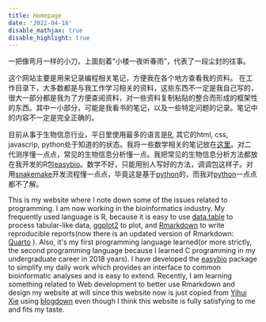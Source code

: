 ```yaml
---
title: Homepage
date: '2022-04-18'
disable_mathjax: true
disable_highlight: true
---
```



一把像弯月一样的小刀，上面刻着“小楼一夜听春雨”，代表了一段尘封的往事。

这个网站主要是用来记录编程相关笔记，方便我在各个地方查看我的资料。
在工作目录下，大多数都是与我工作学习相关的资料，这些东西不一定是我自己写的，很大一部分都是我为了方便查阅资料，对一些资料复制粘贴的整合而形成的框架性的东西。其中一小部分，可能是我看书的笔记，以及一些特定问题的记录。笔记中的内容不一定是完全正确的。

目前从事于生物信息行业，平日里使用最多的语言是[R](https://www.r-project.org/), 其它的html, css, javascrip, python处于知道的的状态。我将一些数学相关的笔记放在[这里](https://doc.cying.org)。对二代测序懂一点点，常见的生物信息分析懂一点。我把常见的生物信息分析方法都放在我开发的R包[easybio](https://github.com/person-c/easybio)。数学不好，只能用别人写好的方法，调调包这样子。对用[snakemake](https://snakemake.readthedocs.io/en/stable/)开发流程懂一点点，毕竟这是基于[python](https://www.python.org/)的，而我对[python](https://www.python.org/)一点点都不了解。

This is my website where I note down some of the issues related to programming. I am now working in the bioinformatics industry. My frequently used language is R, because it is easy to use [data.table](https://github.com/Rdatatable/data.table) to process tabular-like data, [ggplot2](https://github.com/tidyverse/ggplot2) to plot, and [Rmarkdown](https://github.com/rstudio/rmarkdown) to write reproducible reports(now there is an updated version of Rmarkdown:  [Quarto](https://quarto.org/) ). Also, it's my first programming language learned(or more strictly, the second programming language because I learned C programming in my undergraduate career in 2018 years). I have developed the [easybio](https://github.com/person-c/easybio) package to simplify my daily work which provides an interface to common bioinformatic analyses and is easy to extend. Recently, I am learning something related to Web development to better use Rmarkdown and design my website at will since this website now is just copied from [Yihui Xie](https://yihui.org) using [blogdown](https://github.com/rstudio/blogdown) even though I think this website is fully satisfying to me and fits my taste.
